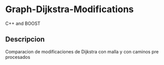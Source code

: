 # Graph-Dijkstra-Modifications
C++ and BOOST
## Descripcion
Comparacion de modificaciones de Dijkstra
con malla y con caminos pre procesados
